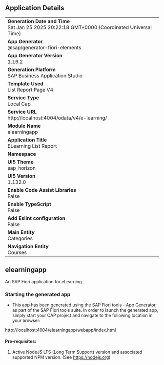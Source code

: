 ## Application Details
|               |
| ------------- |
|**Generation Date and Time**<br>Sat Jan 25 2025 20:22:18 GMT+0000 (Coordinated Universal Time)|
|**App Generator**<br>@sap/generator-fiori-elements|
|**App Generator Version**<br>1.16.2|
|**Generation Platform**<br>SAP Business Application Studio|
|**Template Used**<br>List Report Page V4|
|**Service Type**<br>Local Cap|
|**Service URL**<br>http://localhost:4004/odata/v4/e-learning/|
|**Module Name**<br>elearningapp|
|**Application Title**<br>ELearning List Report|
|**Namespace**<br>|
|**UI5 Theme**<br>sap_horizon|
|**UI5 Version**<br>1.132.0|
|**Enable Code Assist Libraries**<br>False|
|**Enable TypeScript**<br>False|
|**Add Eslint configuration**<br>False|
|**Main Entity**<br>Categories|
|**Navigation Entity**<br>Courses|

## elearningapp

An SAP Fiori application for eLearning

### Starting the generated app

-   This app has been generated using the SAP Fiori tools - App Generator, as part of the SAP Fiori tools suite.  In order to launch the generated app, simply start your CAP project and navigate to the following location in your browser:

http://localhost:4004/elearningapp/webapp/index.html

#### Pre-requisites:

1. Active NodeJS LTS (Long Term Support) version and associated supported NPM version.  (See https://nodejs.org)


